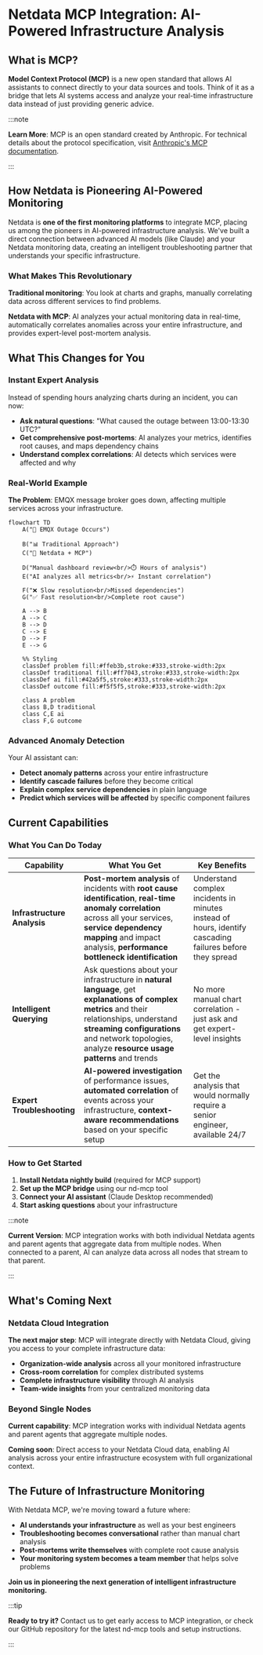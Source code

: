 # Netdata MCP Integration: AI-Powered Infrastructure Analysis

## What is MCP?

**Model Context Protocol (MCP)** is a new open standard that allows AI assistants to connect directly to your data sources and tools. Think of it as a bridge that lets AI systems access and analyze your real-time infrastructure data instead of just providing generic advice.

:::note

**Learn More**: MCP is an open standard created by Anthropic. For technical details about the protocol specification, visit [Anthropic's MCP documentation](https://modelcontextprotocol.io/).

:::

## How Netdata is Pioneering AI-Powered Monitoring

Netdata is **one of the first monitoring platforms** to integrate MCP, placing us among the pioneers in AI-powered infrastructure analysis. We've built a direct connection between advanced AI models (like Claude) and your Netdata monitoring data, creating an intelligent troubleshooting partner that understands your specific infrastructure.

### What Makes This Revolutionary

**Traditional monitoring**: You look at charts and graphs, manually correlating data across different services to find problems.

**Netdata with MCP**: AI analyzes your actual monitoring data in real-time, automatically correlates anomalies across your entire infrastructure, and provides expert-level post-mortem analysis.

## What This Changes for You

### Instant Expert Analysis

Instead of spending hours analyzing charts during an incident, you can now:

- **Ask natural questions**: "What caused the outage between 13:00-13:30 UTC?"
- **Get comprehensive post-mortems**: AI analyzes your metrics, identifies root causes, and maps dependency chains
- **Understand complex correlations**: AI detects which services were affected and why

### Real-World Example

**The Problem**: EMQX message broker goes down, affecting multiple services across your infrastructure.

```mermaid
flowchart TD
    A("🚨 EMQX Outage Occurs")
    
    B("📊 Traditional Approach")
    C("🤖 Netdata + MCP")
    
    D("Manual dashboard review<br/>⏱️ Hours of analysis")
    E("AI analyzes all metrics<br/>⚡ Instant correlation")
    
    F("❌ Slow resolution<br/>Missed dependencies")
    G("✅ Fast resolution<br/>Complete root cause")
    
    A --> B
    A --> C
    B --> D
    C --> E
    D --> F
    E --> G
    
    %% Styling
    classDef problem fill:#ffeb3b,stroke:#333,stroke-width:2px
    classDef traditional fill:#ff7043,stroke:#333,stroke-width:2px
    classDef ai fill:#42a5f5,stroke:#333,stroke-width:2px
    classDef outcome fill:#f5f5f5,stroke:#333,stroke-width:2px
    
    class A problem
    class B,D traditional
    class C,E ai
    class F,G outcome
```

### Advanced Anomaly Detection

Your AI assistant can:

- **Detect anomaly patterns** across your entire infrastructure
- **Identify cascade failures** before they become critical
- **Explain complex service dependencies** in plain language
- **Predict which services will be affected** by specific component failures

## Current Capabilities

### What You Can Do Today

| Capability                  | What You Get                                                                                                                                                                                                                                     | Key Benefits                                                                                             |
|-----------------------------|--------------------------------------------------------------------------------------------------------------------------------------------------------------------------------------------------------------------------------------------------|----------------------------------------------------------------------------------------------------------|
| **Infrastructure Analysis** | **Post-mortem analysis** of incidents with **root cause identification**, **real-time anomaly correlation** across all your services, **service dependency mapping** and impact analysis, **performance bottleneck identification**              | Understand complex incidents in minutes instead of hours, identify cascading failures before they spread |
| **Intelligent Querying**    | Ask questions about your infrastructure in **natural language**, get **explanations of complex metrics** and their relationships, understand **streaming configurations** and network topologies, analyze **resource usage patterns** and trends | No more manual chart correlation - just ask and get expert-level insights                                |
| **Expert Troubleshooting**  | **AI-powered investigation** of performance issues, **automated correlation** of events across your infrastructure, **context-aware recommendations** based on your specific setup                                                               | Get the analysis that would normally require a senior engineer, available 24/7                           |

### How to Get Started

1. **Install Netdata nightly build** (required for MCP support)
2. **Set up the MCP bridge** using our nd-mcp tool
3. **Connect your AI assistant** (Claude Desktop recommended)
4. **Start asking questions** about your infrastructure

:::note

**Current Version**: MCP integration works with both individual Netdata agents and parent agents that aggregate data from multiple nodes. When connected to a parent, AI can analyze data across all nodes that stream to that parent.

:::

## What's Coming Next

### Netdata Cloud Integration

**The next major step**: MCP will integrate directly with Netdata Cloud, giving you access to your complete infrastructure data:

- **Organization-wide analysis** across all your monitored infrastructure
- **Cross-room correlation** for complex distributed systems
- **Complete infrastructure visibility** through AI analysis
- **Team-wide insights** from your centralized monitoring data

### Beyond Single Nodes

**Current capability**: MCP integration works with individual Netdata agents and parent agents that aggregate multiple nodes.

**Coming soon**: Direct access to your Netdata Cloud data, enabling AI analysis across your entire infrastructure ecosystem with full organizational context.

## The Future of Infrastructure Monitoring

With Netdata MCP, we're moving toward a future where:

- **AI understands your infrastructure** as well as your best engineers
- **Troubleshooting becomes conversational** rather than manual chart analysis
- **Post-mortems write themselves** with complete root cause analysis
- **Your monitoring system becomes a team member** that helps solve problems

**Join us in pioneering the next generation of intelligent infrastructure monitoring.**

:::tip

**Ready to try it?** Contact us to get early access to MCP integration, or check our GitHub repository for the latest nd-mcp tools and setup instructions.

:::
